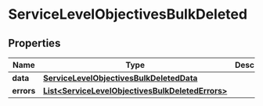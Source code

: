 

# ServiceLevelObjectivesBulkDeleted

## Properties

Name | Type | Description | Notes
------------ | ------------- | ------------- | -------------
**data** | [**ServiceLevelObjectivesBulkDeletedData**](ServiceLevelObjectivesBulkDeletedData.md) |  | 
**errors** | [**List&lt;ServiceLevelObjectivesBulkDeletedErrors&gt;**](ServiceLevelObjectivesBulkDeletedErrors.md) |  | 




